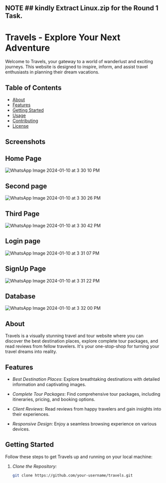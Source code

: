 ## NOTE ## kindly Extract Linux.zip for the Round 1 Task. 

# Travels - Explore Your Next Adventure

Welcome to Travels, your gateway to a world of wanderlust and exciting journeys. This website is designed to inspire, inform, and assist travel enthusiasts in planning their dream vacations.

## Table of Contents
- [About](#about)
- [Features](#features)
- [Getting Started](#getting-started)
- [Usage](#usage)
- [Contributing](#contributing)
- [License](#license)

## Screenshots

## Home Page
![WhatsApp Image 2024-01-10 at 3 30 10 PM](https://github.com/akashch09/Site/assets/122875858/a114d825-ef6c-4fe2-9553-bd7ad59549a7)

## Second page
![WhatsApp Image 2024-01-10 at 3 30 26 PM](https://github.com/akashch09/Site/assets/122875858/30e40cbf-760a-405a-9054-10124ade0cbf)

## Third Page
![WhatsApp Image 2024-01-10 at 3 30 42 PM](https://github.com/akashch09/Site/assets/122875858/ed155d88-0d2b-42e1-ad6e-baaffd5769c8)

## Login page
![WhatsApp Image 2024-01-10 at 3 31 07 PM](https://github.com/akashch09/Site/assets/122875858/35a21498-9c39-46d9-b8bf-9b4c06658d14)

## SignUp Page
![WhatsApp Image 2024-01-10 at 3 31 22 PM](https://github.com/akashch09/Site/assets/122875858/592c0f6a-e3df-483a-8d3b-ec99eac23388)


## Database
![WhatsApp Image 2024-01-10 at 3 32 00 PM](https://github.com/akashch09/Site/assets/122875858/7b3dc899-7333-4b53-ae43-6705457064d3)



## About
Travels is a visually stunning travel and tour website where you can discover the best destination places, explore complete tour packages, and read reviews from fellow travelers. It's your one-stop-shop for turning your travel dreams into reality.



## Features
- *Best Destination Places*: Explore breathtaking destinations with detailed information and captivating images.

- *Complete Tour Packages*: Find comprehensive tour packages, including itineraries, pricing, and booking options.

- *Client Reviews*: Read reviews from happy travelers and gain insights into their experiences.

- *Responsive Design*: Enjoy a seamless browsing experience on various devices.

## Getting Started
Follow these steps to get Travels up and running on your local machine:

1. *Clone the Repository:*
   ```bash
   git clone https://github.com/your-username/travels.git
